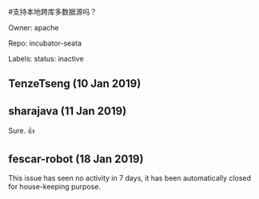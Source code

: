 #支持本地跨库多数据源吗？

Owner: apache

Repo: incubator-seata

Labels: status: inactive 

## TenzeTseng (10 Jan 2019)



## sharajava (11 Jan 2019)

Sure. 👍 

## fescar-robot (18 Jan 2019)

This issue has seen no activity in 7 days, it has been automatically closed for house-keeping purpose.

